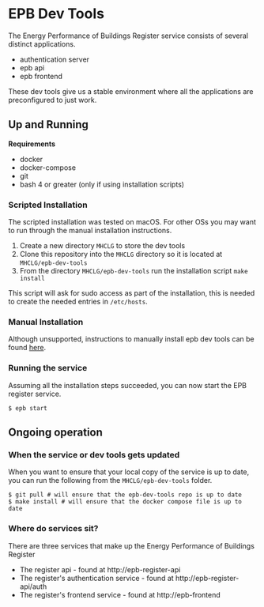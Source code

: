 # EPB Dev Tools

The Energy Performance of Buildings Register service consists of several 
distinct applications.

* authentication server
* epb api
* epb frontend

These dev tools give us a stable environment where all the applications are
preconfigured to just work.

## Up and Running

**Requirements**

* docker
* docker-compose
* git
* bash 4 or greater (only if using installation scripts)

### Scripted Installation

The scripted installation was tested on macOS. For other OSs you may want to run
through the manual installation instructions.

1. Create a new directory `MHCLG` to store the dev tools
2. Clone this repository into the `MHCLG` directory so it is located at 
    `MHCLG/epb-dev-tools`
3. From the directory `MHCLG/epb-dev-tools` run the installation script
    `make install`

This script will ask for sudo access as part of the installation, this is needed
to create the needed entries in `/etc/hosts`.

### Manual Installation

Although unsupported, instructions to manually install epb dev tools can be 
found [here](./MANUAL_INSTALL.md).

### Running the service

Assuming all the installation steps succeeded, you can now start the EPB 
register service.

```shell script
$ epb start
```

## Ongoing operation

### When the service or dev tools gets updated

When you want to ensure that your local copy of the service is up to date, you 
can run the following from the `MHCLG/epb-dev-tools` folder.

```shell script
$ git pull # will ensure that the epb-dev-tools repo is up to date
$ make install # will ensure that the docker compose file is up to date
```

### Where do services sit?

There are three services that make up the Energy Performance of Buildings 
Register

* The register api - found at http://epb-register-api
* The register's authentication service - found at http://epb-register-api/auth
* The register's frontend service - found at http://epb-frontend
